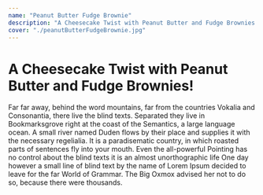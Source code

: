 ```yaml
---
name: "Peanut Butter Fudge Brownie"
description: "A Cheesecake Twist with Peanut Butter and Fudge Brownies!"
cover: "./peanutButterFudgeBrownie.jpg"
---
```

# A Cheesecake Twist with Peanut Butter and Fudge Brownies!

Far far away, behind the word mountains, far from the countries Vokalia and Consonantia, there live the blind texts. Separated they live in Bookmarksgrove right at the coast of the Semantics, a large language ocean. A small river named Duden flows by their place and supplies it with the necessary regelialia. It is a paradisematic country, in which roasted parts of sentences fly into your mouth. Even the all-powerful Pointing has no control about the blind texts it is an almost unorthographic life One day however a small line of blind text by the name of Lorem Ipsum decided to leave for the far World of Grammar. The Big Oxmox advised her not to do so, because there were thousands.